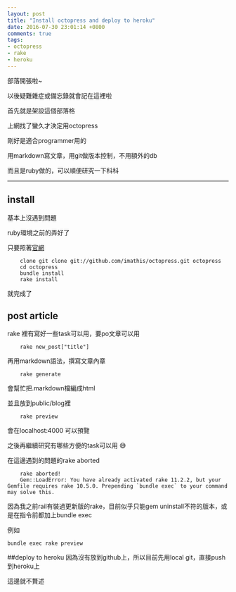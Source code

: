 ```yaml
---
layout: post
title: "Install octopress and deploy to heroku"
date: 2016-07-30 23:01:14 +0800
comments: true
tags:
- octopress
- rake
- heroku
---
```

部落開張啦~

以後疑難雜症或備忘錄就會記在這裡啦

首先就是架設這個部落格

上網找了蠻久才決定用octopress

剛好是適合programmer用的

用markdown寫文章，用git做版本控制，不用額外的db

而且是ruby做的，可以順便研究一下科科

<!--more-->

---

## install

基本上沒遇到問題

ruby環境之前的弄好了

只要照著[官網](http://octopress.org/docs/setup/)

        clone git clone git://github.com/imathis/octopress.git octopress
        cd octopress
        bundle install
        rake install

就完成了

## post article
rake 裡有寫好一些task可以用，要po文章可以用

		rake new_post["title"]

再用markdown語法，撰寫文章內章

		rake generate

會幫忙把.markdown檔編成html

並且放到public/blog裡

		rake preview

會在localhost:4000 可以預覽

之後再繼續研究有哪些方便的task可以用 😅

在這邊遇到的問題的rake aborted

		rake aborted!
		Gem::LoadError: You have already activated rake 11.2.2, but your Gemfile requires rake 10.5.0. Prepending `bundle exec` to your command may solve this.
因為我之前rail有裝過更新版的rake，目前似乎只能gem uninstall不符的版本，或是在指令前都加上bundle exec

例如

    bundle exec rake preview

##deploy to heroku
因為沒有放到github上，所以目前先用local git，直接push 到heroku上

這邊就不贅述


